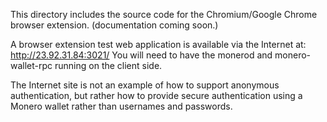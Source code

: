 This directory includes the source code for the Chromium/Google Chrome browser extension. (documentation coming soon.)

A browser extension test web application is available via the Internet at: http://23.92.31.84:3021/
You will need to have the monerod and monero-wallet-rpc running on the client side.

The Internet site is not an example of how to support anonymous authentication, but rather how to provide secure authentication using a Monero wallet rather than usernames and passwords.

